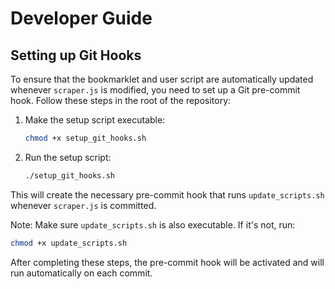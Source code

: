 # Developer Guide

## Setting up Git Hooks

To ensure that the bookmarklet and user script are automatically updated whenever `scraper.js` is modified, you need to set up a Git pre-commit hook. Follow these steps in the root of the repository:

1. Make the setup script executable:
   ```bash
   chmod +x setup_git_hooks.sh
   ```

2. Run the setup script:
   ```bash
   ./setup_git_hooks.sh
   ```

This will create the necessary pre-commit hook that runs `update_scripts.sh` whenever `scraper.js` is committed.

Note: Make sure `update_scripts.sh` is also executable. If it's not, run:
```bash
chmod +x update_scripts.sh
```

After completing these steps, the pre-commit hook will be activated and will run automatically on each commit.
